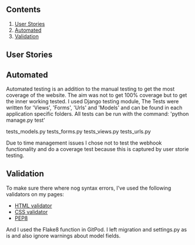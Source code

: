 ## Contents
1. [User Stories](#user-stories)
2. [Automated](#automated)
3. [Validation](#validation)


## User Stories

## Automated
Automated testing is an addition to the manual testing to get the most coverage of the website. The aim was not to get 100% coverage but to get the inner working tested. I used Django testing module, The Tests were written for 'Views', 'Forms', 'Urls' and 'Models' and can be found in each application specific folders. All tests can be run with the command: 'python manage.py test'

tests_models.py
tests_forms.py
tests_views.py
tests_urls.py

Due to time management issues I chose not to test the webhook functionality and do a coverage test because this is captured by user storie testing.

## Validation
To make sure there where nog syntax errors, I've used the following validators on my pages:
* [HTML validator](https://validator.w3.org/#validate_by_input)
* [CSS validator](https://jigsaw.w3.org/css-validator/)
* [PEP8](http://pep8online.com/checkresult)

And I used the Flake8 function in GitPod. I left migration and settings.py as is and also ignore warnings about model fields.